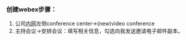 ### 创建webex步骤：
1. 公司[内网](https://office.inspur.com/eportal)左侧conference center->(new)video conference
2. 主持会议->安排会议：填写相关信息，勾选向我发送邀请电子邮件副本。
